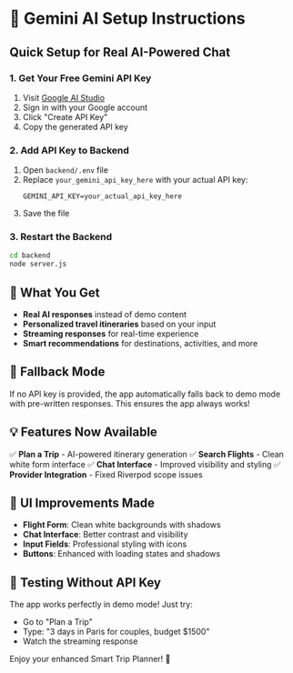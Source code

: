 # 🚀 Gemini AI Setup Instructions

## Quick Setup for Real AI-Powered Chat

### 1. Get Your Free Gemini API Key

1. Visit [Google AI Studio](https://aistudio.google.com/app/apikey)
2. Sign in with your Google account
3. Click "Create API Key"
4. Copy the generated API key

### 2. Add API Key to Backend

1. Open `backend/.env` file
2. Replace `your_gemini_api_key_here` with your actual API key:
   ```
   GEMINI_API_KEY=your_actual_api_key_here
   ```
3. Save the file

### 3. Restart the Backend

```bash
cd backend
node server.js
```

## 🎯 What You Get

- **Real AI responses** instead of demo content
- **Personalized travel itineraries** based on your input
- **Streaming responses** for real-time experience
- **Smart recommendations** for destinations, activities, and more

## 🔄 Fallback Mode

If no API key is provided, the app automatically falls back to demo mode with pre-written responses. This ensures the app always works!

## 💡 Features Now Available

✅ **Plan a Trip** - AI-powered itinerary generation
✅ **Search Flights** - Clean white form interface
✅ **Chat Interface** - Improved visibility and styling
✅ **Provider Integration** - Fixed Riverpod scope issues

## 🎨 UI Improvements Made

- **Flight Form**: Clean white backgrounds with shadows
- **Chat Interface**: Better contrast and visibility
- **Input Fields**: Professional styling with icons
- **Buttons**: Enhanced with loading states and shadows

## 🧪 Testing Without API Key

The app works perfectly in demo mode! Just try:
- Go to "Plan a Trip"
- Type: "3 days in Paris for couples, budget $1500"
- Watch the streaming response

Enjoy your enhanced Smart Trip Planner! 🌟
